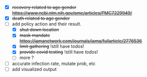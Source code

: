 - [x] ~~recovery related to age gender https://www.ncbi.nlm.nih.gov/pmc/articles/PMC7229949/~~
- [x] ~~death related to age gender~~
- [ ] add policy action and their result.
    - [x] ~~shut down location~~
    - [x] ~~mask mandate https://jamanetwork.com/journals/jama/fullarticle/2776536~~
    - [x] ~~limit gathering~~ !still have todos!
    - [x] ~~provide covid testing~~ !still have todos!
    - [ ] more ?
- [ ] accurate infection rate, mutate prob, etc
- [ ] add visualized output

